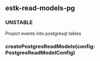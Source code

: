 ## estk-read-models-pg

### UNSTABLE

Project events into postgresql tables

### createPostgresReadModels(config: PostgresReadModelConfig)

